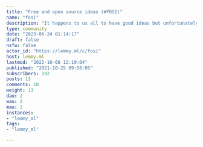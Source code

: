 ```yaml
---
title: "Free and open source ideas (#FOSI)" 
name: "fosi"
description: "It happens to us all to have good ideas but unfortunately we don't always have the time or the ability to realize them... Instead of these ideas getting lost or dying we can share them and maybe they will be heard by someone in the free software community who is in need of inspiration but has the time and ability to realize them. 🤞You can also share your idea and ask if people in the community are interested in helping you make it happen.#FOSI"
type: community
date: "2023-06-24 01:14:17"
draft: false
nsfw: false
actor_id: "https://lemmy.ml/c/fosi"
host: lemmy.ml
lastmod: "2022-10-08 12:19:04"
published: "2021-10-25 09:58:05"
subscribers: 192
posts: 13
comments: 18
weight: 13
dau: 2
wau: 2
mau: 2
instances:
- "lemmy_ml"
tags: 
- "lemmy_ml"

---
```

